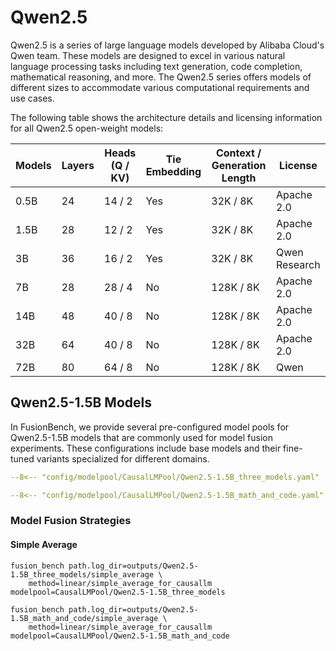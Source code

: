 # Qwen2.5

Qwen2.5 is a series of large language models developed by Alibaba Cloud's Qwen team. These models are designed to excel in various natural language processing tasks including text generation, code completion, mathematical reasoning, and more. The Qwen2.5 series offers models of different sizes to accommodate various computational requirements and use cases.

The following table shows the architecture details and licensing information for all Qwen2.5 open-weight models:

| Models | Layers | Heads (Q / KV) | Tie Embedding | Context / Generation Length | License       |
| ------ | ------ | -------------- | ------------- | --------------------------- | ------------- |
| 0.5B   | 24     | 14 / 2         | Yes           | 32K / 8K                    | Apache 2.0    |
| 1.5B   | 28     | 12 / 2         | Yes           | 32K / 8K                    | Apache 2.0    |
| 3B     | 36     | 16 / 2         | Yes           | 32K / 8K                    | Qwen Research |
| 7B     | 28     | 28 / 4         | No            | 128K / 8K                   | Apache 2.0    |
| 14B    | 48     | 40 / 8         | No            | 128K / 8K                   | Apache 2.0    |
| 32B    | 64     | 40 / 8         | No            | 128K / 8K                   | Apache 2.0    |
| 72B    | 80     | 64 / 8         | No            | 128K / 8K                   | Qwen          |

## Qwen2.5-1.5B Models

In FusionBench, we provide several pre-configured model pools for Qwen2.5-1.5B models that are commonly used for model fusion experiments. These configurations include base models and their fine-tuned variants specialized for different domains.

```yaml title="config/modelpool/CausalLMPool/Qwen2.5-1.5B_three_models.yaml"
--8<-- "config/modelpool/CausalLMPool/Qwen2.5-1.5B_three_models.yaml"
```

```yaml title="config/modelpool/CausalLMPool/Qwen2.5-1.5B_math_and_code.yaml"
--8<-- "config/modelpool/CausalLMPool/Qwen2.5-1.5B_math_and_code.yaml"
```

### Model Fusion Strategies

#### Simple Average

```shell
fusion_bench path.log_dir=outputs/Qwen2.5-1.5B_three_models/simple_average \
    method=linear/simple_average_for_causallm modelpool=CausalLMPool/Qwen2.5-1.5B_three_models
```

```shell
fusion_bench path.log_dir=outputs/Qwen2.5-1.5B_math_and_code/simple_average \
    method=linear/simple_average_for_causallm modelpool=CausalLMPool/Qwen2.5-1.5B_math_and_code
```
